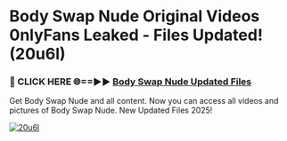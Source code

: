 # Body Swap Nude Original Videos 0nlyFans Leaked - Files Updated! (20u6l)

<h3>🔴 CLICK HERE 🌐==►► <a href="https://tinyurl.com/5h6xmrr3" rel="nofollow">Body Swap Nude Updated Files</a></h3>

Get Body Swap Nude and all content. Now you can access all videos and pictures of Body Swap Nude. New Updated Files 2025!

[![20u6l](https://i.imgur.com/KVD873Z.gif)](https://tinyurl.com/5h6xmrr3)
